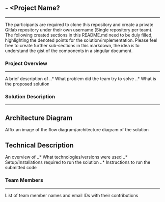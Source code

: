 ## <Team Name> - <Project Name?
----------------------------------

The participants are required to clone this repository and create a private Gitlab repository under their own username (Single repository per team). The following created sections in this README.md need to be duly filled, highlighting the denoted points for the solution/implementation. Please feel free to create further sub-sections in this markdown, the idea is to understand the gist of the components in a singular document.

### Project Overview
----------------------------------

A brief description of 
..* What problem did the team try to solve
..* What is the proposed solution

### Solution Description
----------------------------------

## Architecture Diagram

Affix an image of the flow diagram/architecture diagram of the solution

## Technical Description

An overview of 
..* What technologies/versions were used
..* Setup/Installations required to run the solution
..* Instructions to run the submitted code

### Team Members
----------------------------------

List of team member names and email IDs with their contributions
